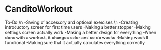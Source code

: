 # CanditoWorkout

To-Do /n
-Saving of accessory and optional exercises \n
-Creating introductory screen for first time users
-Making a better stopper
-Making settings screen actually work
-Making a better design for everything
-When done with a workout, it changes color and so do weeks
-Making week 6 functional
-Making sure that it actually calculates everything correctly
